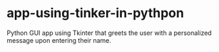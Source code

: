 # app-using-tinker-in-pythpon
Python GUI app using Tkinter that greets the user with a personalized message upon entering their name.
